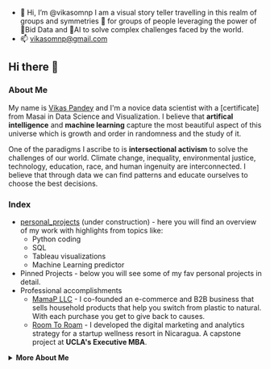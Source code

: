 - 👋 Hi, I’m @vikasomnp I am a visual story teller travelling in this realm of groups and symmetries 👀 for groups of people leveraging the power of 💞️Bid Data and 🌱AI to solve complex challenges faced by the world.
- 📫 vikasomnp@gmail.com 

<!---
vikasomnp/vikasomnp is a ✨ special ✨ repository because its `README.md` (this file) appears on your GitHub profile.
You can click the Preview link to take a look at your changes.
--->
## Hi there 👋 

<!-- <summary><strong>About Me</strong></summary> -->
### About Me

My name is [Vikas Pandey](https://www.linkedin.com/in/vikasomnp) and I'm a novice data scientist with a [certificate] from Masai in Data Science and Visualization. I believe that <strong>artifical intelligence</strong> and <strong>machine learning</strong> capture the most beautiful aspect of this universe which is growth and order in randomness and the study of it.

One of the paradigms I ascribe to is <strong>intersectional activism</strong> to solve the challenges of our world. Climate change, inequality, environmental justice, technology, education, race, and human ingenuity are interconnected. I believe that through data we can find patterns and educate ourselves to choose the best decisions. 

<!-- <summary><strong>Index</strong></summary> -->
### Index

- [personal_projects](https://github.com/jaysueno/personal_projects) (under construction) - here you will find an overview of my work with highlights from topics like:
    - Python coding
    - SQL
    - Tableau visualizations
    - Machine Learning predictor
- Pinned Projects - below you will see some of my fav personal projects in detail. 
- Professional accomplishments
    - [MamaP LLC](https://mamap.life) - I co-founded an e-commerce and B2B business that sells household products that help you switch from plastic to natural. With each purchase you get to give back to causes.
    - [Room To Roam](https://www.room-roam.com) - I developed the digital marketing and analytics strategy for a startup wellness resort in Nicaragua. A capstone project at <strong>UCLA's Executive MBA</strong>.


<details>
    
<summary><strong>More About Me</strong></summary>


- 🔭 I’m currently applying to jobs in Data Science, Machine Learning, Data Analytics, and Project Management. If you are looking for a hardworking team member, look no further!
- 🌱 I’m currently enrolled in Data Analysis/Science course from Masai.
- 💬 Ask me about intersectional activism
- 📫 How to reach me: www.linkedin.com/in/vikasomnp
- 😄 Pronouns: he/him
- ⚡  
</details>
